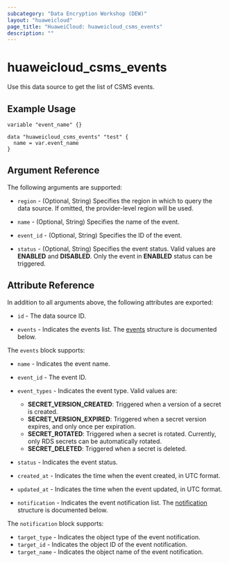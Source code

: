 ```yaml
---
subcategory: "Data Encryption Workshop (DEW)"
layout: "huaweicloud"
page_title: "HuaweiCloud: huaweicloud_csms_events"
description: ""
---
```


# huaweicloud_csms_events

Use this data source to get the list of CSMS events.

## Example Usage

```hcl
variable "event_name" {}

data "huaweicloud_csms_events" "test" {
  name = var.event_name
}
```

## Argument Reference

The following arguments are supported:

* `region` - (Optional, String) Specifies the region in which to query the data source.
  If omitted, the provider-level region will be used.

* `name` - (Optional, String) Specifies the name of the event.

* `event_id` - (Optional, String) Specifies the ID of the event.

* `status` - (Optional, String) Specifies the event status. Valid values are **ENABLED** and **DISABLED**.
  Only the event in **ENABLED** status can be triggered.

## Attribute Reference

In addition to all arguments above, the following attributes are exported:

* `id` - The data source ID.

* `events` - Indicates the events list.
  The [events](#CSMS_events) structure is documented below.

<a name="CSMS_events"></a>
The `events` block supports:

* `name` - Indicates the event name.

* `event_id` - The event ID.

* `event_types` - Indicates the event type. Valid values are:
  + **SECRET_VERSION_CREATED**: Triggered when a version of a secret is created.
  + **SECRET_VERSION_EXPIRED**: Triggered when a secret version expires, and only once per expiration.
  + **SECRET_ROTATED**: Triggered when a secret is rotated. Currently, only RDS secrets can be automatically rotated.
  + **SECRET_DELETED**: Triggered when a secret is deleted.

* `status` - Indicates the event status.

* `created_at` - Indicates the time when the event created, in UTC format.

* `updated_at` - Indicates the time when the event updated, in UTC format.

* `notification` - Indicates the event notification list.
  The [notification](#notification) structure is documented below.

<a name="notification"></a>
The `notification` block supports:

* `target_type` - Indicates the object type of the event notification.
* `target_id` - Indicates the object ID of the event notification.
* `target_name` - Indicates the object name of the event notification.
